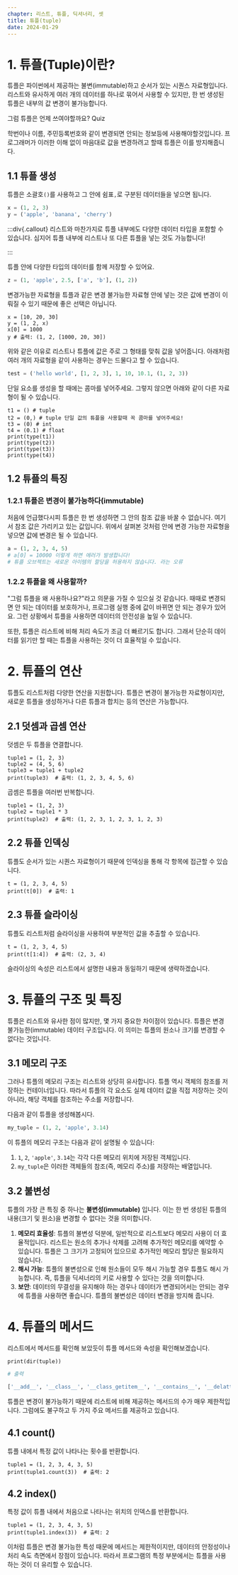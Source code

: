 ```yaml
---
chapter: 리스트, 튜플, 딕셔너리, 셋
title: 튜플(tuple)
date: 2024-01-29
---
```


# 1. 튜플(Tuple)이란?

튜플은 파이썬에서 제공하는 불변(immutable)하고 순서가 있는 시퀀스 자료형입니다. 리스트와 유사하게 여러 개의 데이터를 하나로 묶어서 사용할 수 있지만, 한 번 생성된 튜플은 내부의 값 변경이 불가능합니다.

그럼 튜플은 언제 쓰여야할까요? Quiz

학번이나 이름, 주민등록번호와 같이 변경되면 안되는 정보등에 사용해야할것입니다. 프로그래머가 이러한 이해 없이 마음대로 값을 변경하려고 할때 튜플은 이를 방지해줍니다.

## 1.1 튜플 생성

튜플은 소괄호`()`를 사용하고 그 안에 쉼표`,`로 구분된 데이터들을 넣으면 됩니다.

```python
x = (1, 2, 3)
y = ('apple', 'banana', 'cherry')
```

:::div{.callout}
리스트와 마찬가지로 튜플 내부에도 다양한 데이터 타입을 포함할 수 있습니다. 심지어 튜플 내부에 리스트나 또 다른 튜플을 넣는 것도 가능합니다!

:::

튜플 안에 다양한 타입의 데이터를 함께 저장할 수 있어요.

```python
z = (1, 'apple', 2.5, ['a', 'b'], (1, 2))
```

변경가능한 자료형을 튜플과 같은 변경 불가능한 자료형 안에 넣는 것은 값에 변경이 이뤄질 수 있기 때문에 좋은 선택은 아닙니다.

```python-exec
x = [10, 20, 30]
y = (1, 2, x)
x[0] = 1000
y # 출력: (1, 2, [1000, 20, 30])
```

위와 같은 이유로 리스트나 튜플에 값은 주로 그 형태를 맞춰 값을 넣어줍니다. 아래처럼 여러 개의 자료형을 같이 사용하는 경우는 드물다고 할 수 있습니다.

```python
test = ('hello world', [1, 2, 3], 1, 10, 10.1, (1, 2, 3))
```

단일 요소를 생성을 할 때에는 콤마를 넣어주세요. 그렇지 않으면 아래와 같이 다른 자료형이 될 수 있습니다.

```python-exec
t1 = () # tuple
t2 = (0,) # tuple 단일 값의 튜플을 사용할때 꼭 콤마를 넣어주세요!
t3 = (0) # int
t4 = (0.1) # float
print(type(t1))
print(type(t2))
print(type(t3))
print(type(t4))
```

## 1.2 튜플의 특징

### 1.2.1 튜플은 변경이 불가능하다(immutable)

처음에 언급했다시피 튜플은 한 번 생성하면 그 안의 참조 값을 바꿀 수 없습니다. 여기서 참조 값은 가리키고 있는 값입니다. 위에서 살펴본 것처럼 안에 변경 가능한 자료형을 넣으면 값에 변경은 될 수 있습니다.

```python
a = (1, 2, 3, 4, 5)
# a[0] = 10000 이렇게 하면 에러가 발생합니다!
# 튜플 오브젝트는 새로운 아이템의 할당을 허용하지 않습니다. 라는 오류
```

### 1.2.2 튜플을 왜 사용할까?

"그럼 튜플을 왜 사용하나요?"라고 의문을 가질 수 있으실 것 같습니다. 때때로 변경되면 안 되는 데이터를 보호하거나, 프로그램 실행 중에 값이 바뀌면 안 되는 경우가 있어요. 그런 상황에서 튜플을 사용하면 데이터의 안전성을 높일 수 있습니다.

또한, 튜플은 리스트에 비해 처리 속도가 조금 더 빠르기도 합니다. 그래서 단순히 데이터를 읽기만 할 때는 튜플을 사용하는 것이 더 효율적일 수 있습니다.

# 2. 튜플의 연산

튜플도 리스트처럼 다양한 연산을 지원합니다. 튜플은 변경이 불가능한 자료형이지만, 새로운 튜플을 생성하거나 다른 튜플과 합치는 등의 연산은 가능합니다.

## 2.1 덧셈과 곱셈 연산

덧셈은 두 튜플을 연결합니다.

```python-exec
tuple1 = (1, 2, 3)
tuple2 = (4, 5, 6)
tuple3 = tuple1 + tuple2
print(tuple3)  # 출력: (1, 2, 3, 4, 5, 6)
```

곱셈은 튜플을 여러번 반복합니다.

```python-exec
tuple1 = (1, 2, 3)
tuple2 = tuple1 * 3
print(tuple2)  # 출력: (1, 2, 3, 1, 2, 3, 1, 2, 3)
```

## 2.2 튜플 인덱싱

튜플도 순서가 있는 시퀀스 자료형이기 때문에 인덱싱을 통해 각 항목에 접근할 수 있습니다.

```python-exec
t = (1, 2, 3, 4, 5)
print(t[0])  # 출력: 1
```

## 2.3 튜플 슬라이싱

튜플도 리스트처럼 슬라이싱을 사용하여 부분적인 값을 추출할 수 있습니다.

```python-exec
t = (1, 2, 3, 4, 5)
print(t[1:4])  # 출력: (2, 3, 4)
```

슬라이싱의 속성은 리스트에서 설명한 내용과 동일하기 때문에 생략하겠습니다.

# 3. 튜플의 구조 및 특징

튜플은 리스트와 유사한 점이 많지만, 몇 가지 중요한 차이점이 있습니다. 튜플은 변경 불가능한(immutable) 데이터 구조입니다. 이 의미는 튜플의 원소나 크기를 변경할 수 없다는 것입니다.

## 3.1 메모리 구조

그러나 튜플의 메모리 구조는 리스트와 상당히 유사합니다. 튜플 역시 객체의 참조를 저장하는 컨테이너입니다. 따라서 튜플의 각 요소도 실제 데이터 값을 직접 저장하는 것이 아니라, 해당 객체를 참조하는 주소를 저장합니다.

다음과 같이 튜플을 생성해봅시다.

```python
my_tuple = (1, 2, 'apple', 3.14)
```

이 튜플의 메모리 구조는 다음과 같이 설명될 수 있습니다:

1. `1`, `2`, `'apple'`, `3.14`는 각각 다른 메모리 위치에 저장된 객체입니다.
2. `my_tuple`은 이러한 객체들의 참조(즉, 메모리 주소)를 저장하는 배열입니다.
<!-- 
그림으로 표현하면 아래와 같습니다.

(그림 추가 예정) -->

## 3.2 불변성

튜플의 가장 큰 특징 중 하나는 **불변성(immutable)** 입니다. 이는 한 번 생성된 튜플의 내용(크기 및 원소)을 변경할 수 없다는 것을 의미합니다.

1. **메모리 효율성**: 튜플의 불변성 덕분에, 일반적으로 리스트보다 메모리 사용이 더 효율적입니다. 리스트는 원소의 추가나 삭제를 고려해 추가적인 메모리를 예약할 수 있습니다. 튜플은 그 크기가 고정되어 있으므로 추가적인 메모리 할당은 필요하지 않습니다.
2. **해시 가능**: 튜플의 불변성으로 인해 원소들이 모두 해시 가능할 경우 튜플도 해시 가능합니다. 즉, 튜플을 딕셔너리의 키로 사용할 수 있다는 것을 의미합니다.
3. **보안**: 데이터의 무결성을 유지해야 하는 경우나 데이터가 변경되어서는 안되는 경우에 튜플을 사용하면 좋습니다. 튜플의 불변성은 데이터 변경을 방지해 줍니다.

# 4. 튜플의 메서드

리스트에서 메서드를 확인해 보았듯이 튜플 메서드와 속성을 확인해보겠습니다.

```python-exec
print(dir(tuple))
```

```python
# 출력

['__add__', '__class__', '__class_getitem__', '__contains__', '__delattr__', '__dir__', '__doc__', '__eq__', '__format__', '__ge__', '__getattribute__', '__getitem__', '__getnewargs__', '__gt__', '__hash__', '__init__', '__init_subclass__', '__iter__', '__le__', '__len__', '__lt__', '__mul__', '__ne__', '__new__', '__reduce__', '__reduce_ex__', '__repr__', '__rmul__', '__setattr__', '__sizeof__', '__str__', '__subclasshook__', 'count', 'index']
```

튜플은 변경이 불가능하기 때문에 리스트에 비해 제공하는 메서드의 수가 매우 제한적입니다. 그럼에도 불구하고 두 가지 주요 메서드를 제공하고 있습니다.

## 4.1 count()

튜플 내에서 특정 값이 나타나는 횟수를 반환합니다.

```python-exec
tuple1 = (1, 2, 3, 4, 3, 5)
print(tuple1.count(3))  # 출력: 2
```

## 4.2 index()

특정 값이 튜플 내에서 처음으로 나타나는 위치의 인덱스를 반환합니다.

```python-exec
tuple1 = (1, 2, 3, 4, 3, 5)
print(tuple1.index(3))  # 출력: 2
```

이처럼 튜플은 변경 불가능한 특성 때문에 메서드는 제한적이지만, 데이터의 안정성이나 처리 속도 측면에서 장점이 있습니다. 따라서 프로그램의 특정 부분에서는 튜플을 사용하는 것이 더 유리할 수 있습니다.
